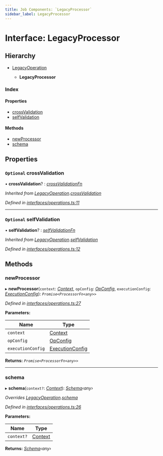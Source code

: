 ```yaml
---
title: Job Components: `LegacyProcessor`
sidebar_label: LegacyProcessor
---
```


# Interface: LegacyProcessor

## Hierarchy

* [LegacyOperation](legacyoperation.md)

  * **LegacyProcessor**

### Index

#### Properties

* [crossValidation](legacyprocessor.md#optional-crossvalidation)
* [selfValidation](legacyprocessor.md#optional-selfvalidation)

#### Methods

* [newProcessor](legacyprocessor.md#newprocessor)
* [schema](legacyprocessor.md#schema)

## Properties

### `Optional` crossValidation

• **crossValidation**? : *[crossValidationFn](../overview.md#crossvalidationfn)*

*Inherited from [LegacyOperation](legacyoperation.md).[crossValidation](legacyoperation.md#optional-crossvalidation)*

*Defined in [interfaces/operations.ts:11](https://github.com/terascope/teraslice/blob/d3a803c3/packages/job-components/src/interfaces/operations.ts#L11)*

___

### `Optional` selfValidation

• **selfValidation**? : *[selfValidationFn](../overview.md#selfvalidationfn)*

*Inherited from [LegacyOperation](legacyoperation.md).[selfValidation](legacyoperation.md#optional-selfvalidation)*

*Defined in [interfaces/operations.ts:12](https://github.com/terascope/teraslice/blob/d3a803c3/packages/job-components/src/interfaces/operations.ts#L12)*

## Methods

###  newProcessor

▸ **newProcessor**(`context`: *[Context](context.md)*, `opConfig`: *[OpConfig](opconfig.md)*, `executionConfig`: *[ExecutionConfig](executionconfig.md)*): *`Promise<ProcessorFn<any>>`*

*Defined in [interfaces/operations.ts:27](https://github.com/terascope/teraslice/blob/d3a803c3/packages/job-components/src/interfaces/operations.ts#L27)*

**Parameters:**

Name | Type |
------ | ------ |
`context` | [Context](context.md) |
`opConfig` | [OpConfig](opconfig.md) |
`executionConfig` | [ExecutionConfig](executionconfig.md) |

**Returns:** *`Promise<ProcessorFn<any>>`*

___

###  schema

▸ **schema**(`context?`: *[Context](context.md)*): *[Schema](operationmodule.md#schema)‹*any*›*

*Overrides [LegacyOperation](legacyoperation.md).[schema](legacyoperation.md#schema)*

*Defined in [interfaces/operations.ts:26](https://github.com/terascope/teraslice/blob/d3a803c3/packages/job-components/src/interfaces/operations.ts#L26)*

**Parameters:**

Name | Type |
------ | ------ |
`context?` | [Context](context.md) |

**Returns:** *[Schema](operationmodule.md#schema)‹*any*›*

